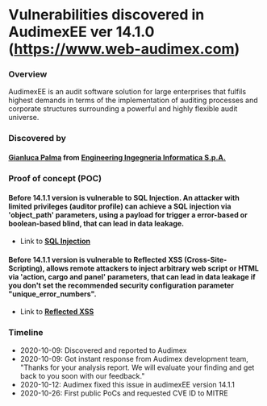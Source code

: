 # Vulnerabilities discovered in AudimexEE ver 14.1.0 (https://www.web-audimex.com)

### Overview
AudimexEE is an audit software solution for large enterprises that fulfils highest demands in terms of the implementation of auditing processes and corporate structures surrounding a powerful and highly flexible audit universe.

### Discovered by
#### [Gianluca Palma](https://www.linkedin.com/in/piuppi/) from [Engineering Ingegneria Informatica S.p.A.](https://www.eng.it)

### Proof of concept (POC)

#### Before **14.1.1** version is vulnerable to **SQL Injection**. An attacker with limited privileges (auditor profile) can achieve a SQL injection via 'object_path' parameters, using a payload for trigger a error-based or boolean-based blind, that can lead in data leakage.
- Link to **[SQL Injection](SQLInjection.md)**

#### Before **14.1.1** version is vulnerable to Reflected XSS (Cross-Site-Scripting), allows remote attackers to inject arbitrary web script or HTML via '**action, cargo and panel**' parameters, that can lead in data leakage if you don't set the recommended security configuration parameter "unique_error_numbers".
- Link to **[Reflected XSS](Reflected-XSS.md)**

### Timeline
- 2020-10-09: Discovered and reported to Audimex
- 2020-10-09: Got instant response from Audimex development team, "Thanks for your analysis report. We will evaluate your finding and get back to you soon with our feedback."
- 2020-10-12: Audimex fixed this issue in audimexEE version 14.1.1
- 2020-10-26: First public PoCs and requested CVE ID to MITRE
